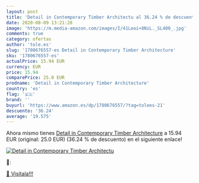 ```yaml
---
layout: post
title: 'Detail in Contemporary Timber Architectu al 36.24 % de descuento'
date: 2020-08-09 13:21:28
image: 'https://m.media-amazon.com/images/I/41Leoi+8NiL._SL400_.jpg'
comments: true
category: ofertas
author: 'tole.es'
slug: '1780676557-es Detail in Contemporary Timber Architecture'
sku: '1780676557-es'
actualPrice: 15.94 EUR
currency: EUR
price: 15.94
comparePrice: 25.0 EUR
prodname: 'Detail in Contemporary Timber Architecture'
country: 'es'
flag: '🇪🇸'
brand: ''
buyurl: 'https://www.amazon.es/dp/1780676557/?tag=tolees-21'
descuento: '36.24'
average: '19.575'
---
```


Ahora mismo tienes [Detail in Contemporary Timber Architecture](https://www.amazon.es/dp/1780676557/?tag=tolees-21) a 15.94 EUR (original: 25.0 EUR) (36.24 %  de descuento) en el siguiente enlace!

[![Detail in Contemporary Timber Architectu](https://m.media-amazon.com/images/I/41Leoi+8NiL._SL400_.jpg)](https://www.amazon.es/dp/1780676557/?tag=tolees-21)

🔎:


[🛒 Visítala!!!](https://www.amazon.es/dp/1780676557/?tag=tolees-21)
